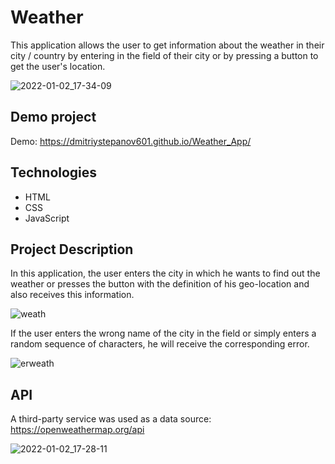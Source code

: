 # Weather

This application allows the user to get information about the weather in their city / country by entering in the field of their city or by pressing a button to get the user's location.

![2022-01-02_17-34-09](https://user-images.githubusercontent.com/61186198/147920104-c425b47f-cdac-4b34-9f8d-ef1b1403a4cd.png)


## Demo project

Demo: https://dmitriystepanov601.github.io/Weather_App/

## Technologies

- HTML
- CSS
- JavaScript 

## Project Description

In this application, the user enters the city in which he wants to find out the weather or presses the button with the definition of his geo-location and also receives this information.

![weath](https://user-images.githubusercontent.com/61186198/147920358-12682bcc-0456-43b2-a251-1132d4f8b2c0.gif)

If the user enters the wrong name of the city in the field or simply enters a random sequence of characters, he will receive the corresponding error.

![erweath](https://user-images.githubusercontent.com/61186198/147920648-71013a9e-9ec9-4a2b-93f0-5960b1d067df.gif)


## API

A third-party service was used as a data source: https://openweathermap.org/api

![2022-01-02_17-28-11](https://user-images.githubusercontent.com/61186198/147878943-097b31f2-a462-40ea-9972-914fd2e1edca.png)

